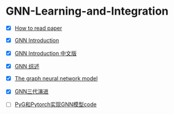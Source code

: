 # GNN-Learning-and-Integration

- [x] [How to read paper](https://github.com/Billy1900/GNN-Learning-and-Integration/blob/master/How%20to%20Read%20a%20Paper.pdf)

- [x] [GNN Introduction](https://github.com/Billy1900/GNN-Learning-and-Integration/blob/master/Graph%20Neural%20Networks-A%20Review%20of%20Methods%20and%20Applications.pdf)

- [x] [GNN Introduction 中文版](https://github.com/Billy1900/GNN-Learning-and-Integration/blob/master/GNN_Review1.1.pdf)

- [x] [GNN 综述](https://zhuanlan.zhihu.com/p/76001080)

- [x] [The graph neural network model](https://github.com/Billy1900/GNN-Learning-and-Integration/blob/master/The%20graph%20neural%20network%20model.pdf)

- [x] [GNN三代演进](http://xtf615.com/2019/02/24/gcn/)

- [ ] [PyG和Pytorch实现GNN模型code](https://github.com/Billy1900/GNN-Learning-and-Integration/blob/master/PyG%E5%92%8CPytorch%E5%AE%9E%E7%8E%B0GNN%E6%A8%A1%E5%9E%8B.zip)
